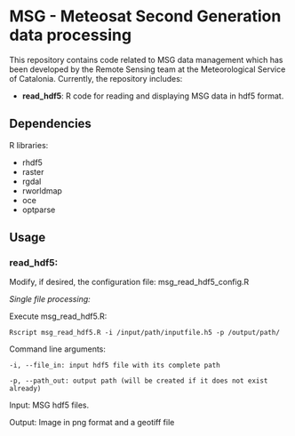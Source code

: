 # MSG - Meteosat Second Generation data processing

This repository contains code related to MSG data management which has been developed by the Remote Sensing team at the Meteorological Service of Catalonia.
Currently, the repository includes:
- **read_hdf5**: R code for reading and displaying MSG data in hdf5 format.  

## Dependencies

R libraries:
- rhdf5
- raster
- rgdal
- rworldmap
- oce
- optparse

## Usage
### read_hdf5:
Modify, if desired, the configuration file: msg_read_hdf5_config.R

*Single file processing:* 

Execute msg_read_hdf5.R:
~~~~
Rscript msg_read_hdf5.R -i /input/path/inputfile.h5 -p /output/path/
~~~~
Command line arguments:

    -i, --file_in: input hdf5 file with its complete path

    -p, --path_out: output path (will be created if it does not exist already)

Input: 
MSG hdf5 files. 

Output:
    Image in png format and a geotiff file
  
